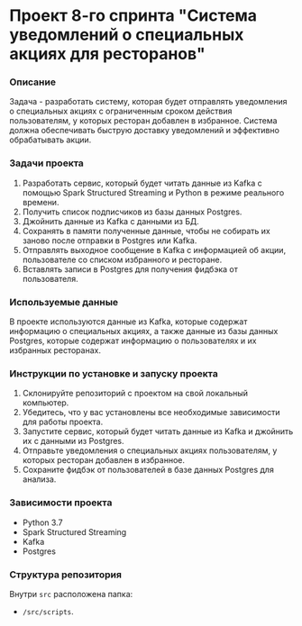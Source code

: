 # Проект 8-го спринта "Система уведомлений о специальных акциях для ресторанов" 

### Описание
Задача - разработать систему, которая будет отправлять уведомления о специальных акциях с ограниченным сроком действия пользователям, у которых ресторан добавлен в избранное. Система должна обеспечивать быструю доставку уведомлений и эффективно обрабатывать акции.

### Задачи проекта
1. Разработать сервис, который будет читать данные из Kafka с помощью Spark Structured Streaming и Python в режиме реального времени.
2. Получить список подписчиков из базы данных Postgres.
3. Джойнить данные из Kafka с данными из БД.
4. Сохранять в памяти полученные данные, чтобы не собирать их заново после отправки в Postgres или Kafka.
5. Отправлять выходное сообщение в Kafka с информацией об акции, пользователе со списком избранного и ресторане.
6. Вставлять записи в Postgres для получения фидбэка от пользователя.

### Используемые данные
В проекте используются данные из Kafka, которые содержат информацию о специальных акциях, а также данные из базы данных Postgres, которые содержат информацию о пользователях и их избранных ресторанах.

### Инструкции по установке и запуску проекта
1. Склонируйте репозиторий с проектом на свой локальный компьютер.
2. Убедитесь, что у вас установлены все необходимые зависимости для работы проекта.
3. Запустите сервис, который будет читать данные из Kafka и джойнить их с данными из Postgres.
4. Отправьте уведомления о специальных акциях пользователям, у которых ресторан добавлен в избранное.
5. Сохраните фидбэк от пользователей в базе данных Postgres для анализа.

### Зависимости проекта
- Python 3.7
- Spark Structured Streaming
- Kafka
- Postgres

### Структура репозитория
Внутри `src` расположена папка:
- `/src/scripts`.
